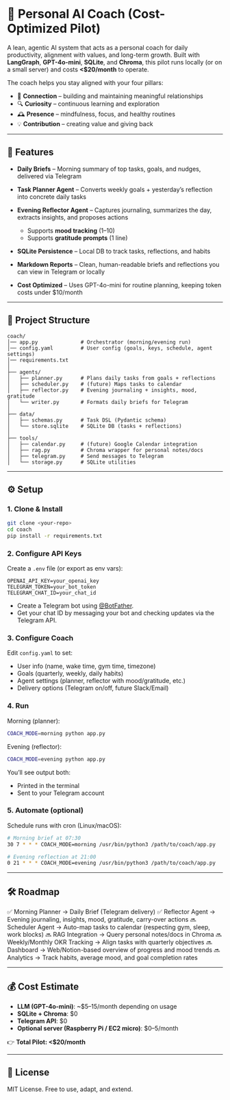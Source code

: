 # 🤖 Personal AI Coach (Cost-Optimized Pilot)

A lean, agentic AI system that acts as a personal coach for daily productivity, alignment with values, and long-term growth.
Built with **LangGraph**, **GPT-4o-mini**, **SQLite**, and **Chroma**, this pilot runs locally (or on a small server) and costs **<\$20/month** to operate.

The coach helps you stay aligned with your four pillars:

* 🌉 **Connection** – building and maintaining meaningful relationships
* 🔍 **Curiosity** – continuous learning and exploration
* 🕰 **Presence** – mindfulness, focus, and healthy routines
* 💡 **Contribution** – creating value and giving back

---

## 🚀 Features

* **Daily Briefs** – Morning summary of top tasks, goals, and nudges, delivered via Telegram
* **Task Planner Agent** – Converts weekly goals + yesterday’s reflection into concrete daily tasks
* **Evening Reflector Agent** – Captures journaling, summarizes the day, extracts insights, and proposes actions

  * Supports **mood tracking** (1–10)
  * Supports **gratitude prompts** (1 line)
* **SQLite Persistence** – Local DB to track tasks, reflections, and habits
* **Markdown Reports** – Clean, human-readable briefs and reflections you can view in Telegram or locally
* **Cost Optimized** – Uses GPT-4o-mini for routine planning, keeping token costs under \$10/month

---

## 📂 Project Structure

```
coach/
│── app.py              # Orchestrator (morning/evening run)
│── config.yaml         # User config (goals, keys, schedule, agent settings)
│── requirements.txt
│
├── agents/
│   ├── planner.py      # Plans daily tasks from goals + reflections
│   ├── scheduler.py    # (future) Maps tasks to calendar
│   ├── reflector.py    # Evening journaling + insights, mood, gratitude
│   └── writer.py       # Formats daily briefs for Telegram
│
├── data/
│   ├── schemas.py      # Task DSL (Pydantic schema)
│   └── store.sqlite    # SQLite DB (tasks + reflections)
│
├── tools/
│   ├── calendar.py     # (future) Google Calendar integration
│   ├── rag.py          # Chroma wrapper for personal notes/docs
│   ├── telegram.py     # Send messages to Telegram
│   └── storage.py      # SQLite utilities
```

---

## ⚙️ Setup

### 1. Clone & Install

```bash
git clone <your-repo>
cd coach
pip install -r requirements.txt
```

### 2. Configure API Keys

Create a `.env` file (or export as env vars):

```dotenv
OPENAI_API_KEY=your_openai_key
TELEGRAM_TOKEN=your_bot_token
TELEGRAM_CHAT_ID=your_chat_id
```

* Create a Telegram bot using [@BotFather](https://t.me/BotFather).
* Get your chat ID by messaging your bot and checking updates via the Telegram API.

### 3. Configure Coach

Edit `config.yaml` to set:

* User info (name, wake time, gym time, timezone)
* Goals (quarterly, weekly, daily habits)
* Agent settings (planner, reflector with mood/gratitude, etc.)
* Delivery options (Telegram on/off, future Slack/Email)

### 4. Run

Morning (planner):

```bash
COACH_MODE=morning python app.py
```

Evening (reflector):

```bash
COACH_MODE=evening python app.py
```

You’ll see output both:

* Printed in the terminal
* Sent to your Telegram account

### 5. Automate (optional)

Schedule runs with cron (Linux/macOS):

```bash
# Morning brief at 07:30
30 7 * * * COACH_MODE=morning /usr/bin/python3 /path/to/coach/app.py

# Evening reflection at 21:00
0 21 * * * COACH_MODE=evening /usr/bin/python3 /path/to/coach/app.py
```

---

## 🛠 Roadmap

✅ Morning Planner → Daily Brief (Telegram delivery)
✅ Reflector Agent → Evening journaling, insights, mood, gratitude, carry-over actions
🔜 Scheduler Agent → Auto-map tasks to calendar (respecting gym, sleep, work blocks)
🔜 RAG Integration → Query personal notes/docs in Chroma
🔜 Weekly/Monthly OKR Tracking → Align tasks with quarterly objectives
🔜 Dashboard → Web/Notion-based overview of progress and mood trends
🔜 Analytics → Track habits, average mood, and goal completion rates

---

## 💰 Cost Estimate

* **LLM (GPT-4o-mini)**: \~\$5–15/month depending on usage
* **SQLite + Chroma**: \$0
* **Telegram API**: \$0
* **Optional server (Raspberry Pi / EC2 micro)**: \$0–5/month

👉 **Total Pilot: <\$20/month**

---

## 📖 License

MIT License. Free to use, adapt, and extend.
